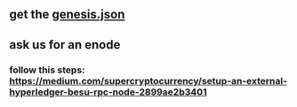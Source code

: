 ## get the [genesis.json](genesis.json)
## ask us for an enode
### follow this steps: https://medium.com/supercryptocurrency/setup-an-external-hyperledger-besu-rpc-node-2899ae2b3401
